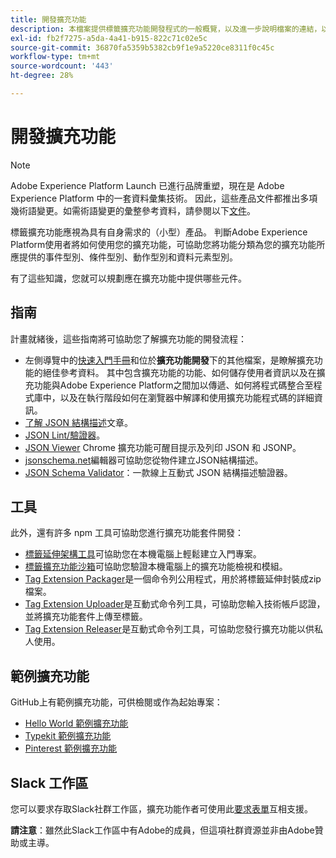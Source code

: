 ```yaml
---
title: 開發擴充功能
description: 本檔案提供標籤擴充功能開發程式的一般概覽，以及進一步說明檔案的連結，以取得更詳細的程式。
exl-id: fb2f7275-a5da-4a41-b915-822c71c02e5c
source-git-commit: 36870fa5359b5382cb9f1e9a5220ce8311f0c45c
workflow-type: tm+mt
source-wordcount: '443'
ht-degree: 28%

---
```


# 開發擴充功能

>[!NOTE]
>
>Adobe Experience Platform Launch 已進行品牌重塑，現在是 Adobe Experience Platform 中的一套資料彙集技術。 因此，這些產品文件都推出多項幾術語變更。如需術語變更的彙整參考資料，請參閱以下[文件](../../term-updates.md)。

標籤擴充功能應視為具有自身需求的（小型）產品。 判斷Adobe Experience Platform使用者將如何使用您的擴充功能，可協助您將功能分類為您的擴充功能所應提供的事件型別、條件型別、動作型別和資料元素型別。

有了這些知識，您就可以規劃應在擴充功能中提供哪些元件。

## 指南

計畫就緒後，這些指南將可協助您了解擴充功能的開發流程：

* 左側導覽中的[快速入門手冊](../getting-started.md)和位於&#x200B;**擴充功能開發**&#x200B;下的其他檔案，是瞭解擴充功能的絕佳參考資料。 其中包含擴充功能的功能、如何儲存使用者資訊以及在擴充功能與Adobe Experience Platform之間加以傳遞、如何將程式碼整合至程式庫中，以及在執行階段如何在瀏覽器中解譯和使用擴充功能程式碼的詳細資訊。
* [了解 JSON 結構描述](https://spacetelescope.github.io/understanding-json-schema/index.html#)文章。
* [JSON Lint/驗證器](https://jsonlint.com/)。
* [JSON Viewer](https://chrome.google.com/webstore/detail/json-viewer/gbmdgpbipfallnflgajpaliibnhdgobh) Chrome 擴充功能可醒目提示及列印 JSON 和 JSONP。
* [jsonschema.net](https://jsonschema.net/#/editor)編輯器可協助您從物件建立JSON結構描述。
* [JSON Schema Validator](https://www.jsonschemavalidator.net)：一款線上互動式 JSON 結構描述驗證器。

## 工具

此外，還有許多 npm 工具可協助您進行擴充功能套件開發：

* [標籤延伸架構工具](https://www.npmjs.com/package/@adobe/reactor-scaffold)可協助您在本機電腦上輕鬆建立入門專案。
* [標籤擴充功能沙箱](https://www.npmjs.com/package/@adobe/reactor-sandbox)可協助您驗證本機電腦上的擴充功能檢視和模組。
* [Tag Extension Packager](https://www.npmjs.com/package/@adobe/reactor-packager)是一個命令列公用程式，用於將標籤延伸封裝成zip檔案。
* [Tag Extension Uploader](https://www.npmjs.com/package/@adobe/reactor-uploader)是互動式命令列工具，可協助您輸入技術帳戶認證，並將擴充功能套件上傳至標籤。
* [Tag Extension Releaser](https://www.npmjs.com/package/@adobe/reactor-releaser)是互動式命令列工具，可協助您發行擴充功能以供私人使用。

## 範例擴充功能

GitHub上有範例擴充功能，可供檢閱或作為起始專案：

* [Hello World 範例擴充功能](https://github.com/adobe/reactor-helloworld-extension)
* [Typekit 範例擴充功能](https://github.com/jeffchasin/extension-typekit)
* [Pinterest 範例擴充功能](https://github.com/jeffchasin/extension-pinterest)

## Slack 工作區

您可以要求存取Slack社群工作區，擴充功能作者可使用此[要求表單](https://docs.google.com/forms/d/e/1FAIpQLScq1m63YkDrRpvPLhzUqtfoleWiDDTTXZsSivIXRfFdlSMzpQ/viewform)互相支援。

**請注意**：雖然此Slack工作區中有Adobe的成員，但這項社群資源並非由Adobe贊助或主導。
